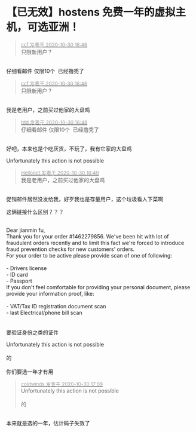 # 【已无效】hostens 免费一年的虚拟主机，可选亚洲！


<div class="quote"><blockquote><font size="2"><a href="https://www.hostloc.com/forum.php?mod=redirect&amp;goto=findpost&amp;pid=9375964&amp;ptid=760295" target="_blank"><font color="#999999">ccf 发表于 2020-10-30 16:46</font></a></font><br />
只限新用户？</blockquote></div><br />
仔细看邮件 仅限10个&nbsp;&nbsp;已经撸秃了

<div class="quote"><blockquote><font size="2"><a href="https://www.hostloc.com/forum.php?mod=redirect&amp;goto=findpost&amp;pid=9375964&amp;ptid=760295" target="_blank"><font color="#999999">ccf 发表于 2020-10-30 16:46</font></a></font><br />
只限新用户？</blockquote></div><br />
我是老用户，之前买过他家的大盘鸡

<div class="quote"><blockquote><font size="2"><a href="https://www.hostloc.com/forum.php?mod=redirect&amp;goto=findpost&amp;pid=9375973&amp;ptid=760295" target="_blank"><font color="#999999">tdd 发表于 2020-10-30 16:48</font></a></font><br />
仔细看邮件 仅限10个&nbsp;&nbsp;已经撸秃了</blockquote></div><br />
好吧，本来也是个吃灰货，不玩了，我有它家的大盘鸡

Unfortunately this action is not possible

<div class="quote"><blockquote><font size="2"><a href="https://www.hostloc.com/forum.php?mod=redirect&amp;goto=findpost&amp;pid=9375981&amp;ptid=760295" target="_blank"><font color="#999999">Hellonet 发表于 2020-10-30 16:49</font></a></font><br />
我是老用户，之前买过他家的大盘鸡</blockquote></div><br />
促销邮件居然没发给我，好歹我也是存量用户，这个垃圾看人下菜啊 <img src="static/image/smiley/default/lol.gif" smilieid="12" border="0" alt="" />

<img id="aimg_gHT55" onclick="zoom(this, this.src, 0, 0, 0)" class="zoom" src="https://zkysimon.ga/tj/msedge_DvztQnXqWD.png" onmouseover="img_onmouseoverfunc(this)" onload="thumbImg(this)" border="0" alt="" /><br />
这俩链接什么区别？？？

<br />
Dear jianmin fu,<br />
Thank you for your order #1462279856. We've been hit with lot of fraudulent orders recently and to limit this fact we're forced to introduce fraud prevention checks for new customers' orders.<br />
For your order to be active please provide scan of one of following:<br />
<br />
- Drivers license<br />
- ID card<br />
- Passport<br />
If you don't feel comfortable for providing your personal document, please provide your information proof, like:<br />
<br />
- VAT/Tax ID registration document scan<br />
- last Electrical/phone bill scan<br />
<br />
<br />
要验证身份之类的证件

Unfortunately this action is not possible<br />
<br />
的 <br />
<br />
你们要选一年才有用<img id="aimg_xtEuL" onclick="zoom(this, this.src, 0, 0, 0)" class="zoom" src="https://cdn.jsdelivr.net/gh/hishis/forum-master/public/images/patch.gif" onmouseover="img_onmouseoverfunc(this)" onload="thumbImg(this)" border="0" alt="" />

<div class="quote"><blockquote><font size="2"><a href="https://www.hostloc.com/forum.php?mod=redirect&amp;goto=findpost&amp;pid=9376086&amp;ptid=760295" target="_blank"><font color="#999999">coldwinds 发表于 2020-10-30 17:09</font></a></font><br />
Unfortunately this action is not possible<br />
<br />
的 </blockquote></div><br />
本来就是选的一年，估计码子失效了
